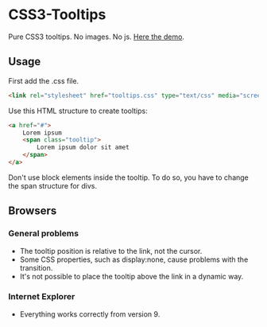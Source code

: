 CSS3-Tooltips
=============

Pure CSS3 tooltips. No images. No js. [Here the demo](http://horaciobella.com).

## Usage

First add the .css file.

```shtml
<link rel="stylesheet" href="tooltips.css" type="text/css" media="screen" />
```

Use this HTML structure to create tooltips:

```shtml
<a href="#">
	Lorem ipsum
	<span class="tooltip">
		Lorem ipsum dolor sit amet		
	</span>
</a>
```
			
Don't use block elements inside the tooltip. To do so, you have to change the span structure for divs.

## Browsers

### General problems

- The tooltip position is relative to the link, not the cursor.
- Some CSS properties, such as display:none, cause problems with the transition.
- It's not possible to place the tooltip above the link in a dynamic way.

### Internet Explorer
- Everything works correctly from version 9.
